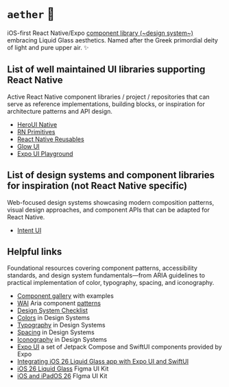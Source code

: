 # `aether` 💨

iOS-first React Native/Expo [component library (~design system~)](https://www.uxpin.com/studio/blog/design-systems-vs-pattern-libraries-vs-style-guides-whats-difference/) embracing Liquid Glass aesthetics. Named after the Greek primordial deity of light and pure upper air. ✨

## List of well maintained UI libraries supporting React Native

Active React Native component libraries / project / repositories that can serve as reference implementations, building blocks, or inspiration for architecture patterns and API design.

- [HeroUI Native](https://github.com/heroui-inc/heroui-native/tree/alpha)
- [RN Primitives](https://github.com/roninoss/rn-primitives)
- [React Native Reusables](https://github.com/founded-labs/react-native-reusables)
- [Glow UI](https://github.com/rit3zh/glow-ui)
- [Expo UI Playground](https://github.com/betomoedano/expo-ui-playground)

## List of design systems and component libraries for inspiration (not React Native specific)

Web-focused design systems showcasing modern composition patterns, visual design approaches, and component APIs that can be adapted for React Native.

- [Intent UI](https://intentui.com/)

## Helpful links

Foundational resources covering component patterns, accessibility standards, and design system fundamentals—from ARIA guidelines to practical implementation of color, typography, spacing, and iconography.

- [Component gallery](https://component.gallery/components/) with examples
- [WAI](https://www.w3.org/WAI/) Aria component [patterns](https://www.w3.org/WAI/ARIA/apg/patterns/)
- [Design System Checklist](https://www.designsystemchecklist.com/)
- [Colors](https://www.designsystems.com/color-guides/) in Design Systems
- [Typography](https://www.designsystems.com/typography-guides/) in Design Systems
- [Spacing](https://www.designsystems.com/space-grids-and-layouts/) in Design Systems
- [Iconography](https://www.designsystems.com/iconography-guide/) in Design Systems
- [Expo UI](https://docs.expo.dev/versions/latest/sdk/ui/) a set of Jetpack Compose and SwiftUI components provided by Expo
- [Integrating iOS 26 Liquid Glass app with Expo UI and SwiftUI](https://expo.dev/blog/liquid-glass-app-with-expo-ui-and-swiftui)
- [iOS 26 Liquid Glass](https://www.figma.com/community/file/1514237154489556536) Figma UI Kit
- [iOS and iPadOS 26](https://www.figma.com/community/file/1527721578857867021) FIgma UI Kit

